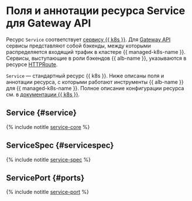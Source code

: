 # Поля и аннотации ресурса Service для Gateway API

Ресурс `Service` соответствует [сервису {{ k8s }}](../../../managed-kubernetes/concepts/index.md#service). Для [Gateway API](../../../application-load-balancer/tools/k8s-gateway-api/index.md) сервисы представляют собой бэкенды, между которыми распределяется входящий трафик в кластере {{ managed-k8s-name }}. Сервисы, выступающие в роли бэкендов {{ alb-name }}, указываются в ресурсе [HTTPRoute](../../../managed-kubernetes/alb-ref/http-route.md).

`Service` — стандартный ресурс {{ k8s }}. Ниже описаны поля и аннотации ресурса, с которыми работают инструменты {{ alb-name }} для {{ managed-k8s-name }}. Полное описание конфигурации ресурса см. в [документации {{ k8s }}](https://kubernetes.io/docs/reference/kubernetes-api/service-resources/service-v1/).

## Service {#service}

{% include notitle [service-core](../../../_includes/managed-kubernetes/alb-ref/service-core-for-gateway.md) %}

## ServiceSpec {#servicespec}

{% include notitle [service-spec](../../../_includes/managed-kubernetes/alb-ref/service-spec.md) %}

## ServicePort {#ports}

{% include notitle [service-port](../../../_includes/managed-kubernetes/alb-ref/service-port.md) %}